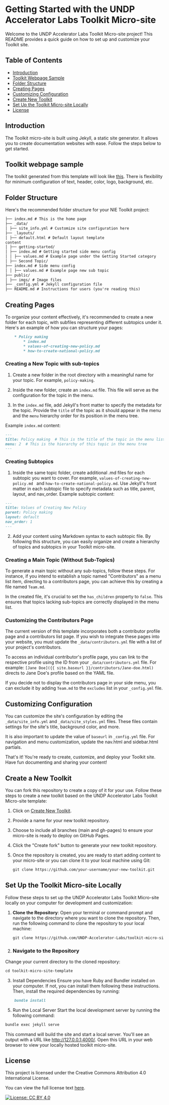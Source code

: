 # Getting Started with the UNDP Accelerator Labs Toolkit Micro-site

Welcome to the UNDP Accelerator Labs Toolkit Micro-site project! This README provides a quick guide on how to set up and customize your Toolkit site.

## Table of Contents

- [Introduction](#introduction)
- [Toolkit Webpage Sample](#toolkit-webpage-sample)
- [Folder Structure](#folder-structure)
- [Creating Pages](#creating-pages)
- [Customizing Configuration](#customizing-configuration)
- [Create New Toolkit](#create-new-toolkit)
- [Set Up the Toolkit Micro-site Locally](#set-up-the-toolkit-micro-site-locally)
- [License](#license)

## Introduction

The Toolkit micro-site is built using Jekyll, a static site generator. It allows you to create documentation websites with ease. Follow the steps below to get started.

## Toolkit webpage sample
The toolkit generated from this template will look like [this](https://undp-accelerator-labs.github.io/national_innovation_ecosystems_toolkit/). There is flexibility for minimum configuration of text, header, color, logo, background, etc.

## Folder Structure

Here's the recommended folder structure for your NIE Toolkit project:
```markdown
├── index.md # This is the home page
├── _data/
│ ├── site_info.yml # Customize site configuration here
├── _layouts/
│ ├── default.html # Default layout template
content
│ ├── getting-started/
│ ├── index.md # Getting started side menu config
│ │ ├── values.md # Example page under the Getting Started category
│ ├── Second Topic/
├── index.md # Side menu config
│ │ ├── values.md # Example page new sub topic
├── public/
│ ├── imgs/ # Image files
├── _config.yml # Jekyll configuration file
├── README.md # Instructions for users (you're reading this)

``````


## Creating Pages

To organize your content effectively, it's recommended to create a new folder for each topic, with subfiles representing different subtopics under it. Here's an example of how you can structure your pages:

```markdown
    * Policy making
        * index.md
        * values-of-creating-new-policy.md
        * how-to-create-national-policy.md
```


### Creating a New Topic with sub-topics

1. Create a new folder in the root directory with a meaningful name for your topic. For example, `policy-making`.

2. Inside the new folder, create an `index.md` file. This file will serve as the configuration for the topic in the menu.

3. In the `index.md` file, add Jekyll's front matter to specify the metadata for the topic. Provide the `title` of the topic as it should appear in the menu and the `menu` hierarchy order for its position in the menu tree.

Example `index.md` content:

```markdown
---
title: Policy making  # This is the title of the topic in the menu list
menu: 2  # This is the hierarchy of this topic in the menu tree
---
```


### Creating Subtopics
1. Inside the same topic folder, create additional .md files for each subtopic you want to cover. For example, `values-of-creating-new-policy.md ` and `how-to-create-national-policy.md`.
Use Jekyll's front matter in each subtopic file to specify metadata such as title, parent, layout, and nav_order.
Example subtopic content:
```markdown
---
title: Values of Creating New Policy
parent: Policy making
layout: default
nav_order: 1
---
```


2. Add your content using Markdown syntax to each subtopic file.
By following this structure, you can easily organize and create a hierarchy of topics and subtopics in your Toolkit micro-site.


### Creating a Main Topic (Without Sub-Topics)

To generate a main topic without any sub-topics, follow these steps. For instance, if you intend to establish a topic named "Contributors" as a menu list item, directing to a contributors page, you can achieve this by creating a file named `Team.md`.

In the created file, it's crucial to set the `has_children` property to `false`. This ensures that topics lacking sub-topics are correctly displayed in the menu list.

### Customizing the Contributors Page

The current version of this template incorporates both a contributor profile page and a contributors list page. If you wish to integrate these pages into your website, you must update the `_data/contributors.yml` file with a list of your project's contributors.

To access an individual contributor's profile page, you can link to the respective profile using the ID from your `_data/contributors.yml` file. For example: `[Jane Doe]({{ site.baseurl }}/contributors/Jane-doe.html)` directs to Jane Doe's profile based on the YAML file.

If you decide not to display the contributors page in your side menu, you can exclude it by adding `Team.md` to the `excludes` list in your `_config.yml` file.


## Customizing Configuration

You can customize the site's configuration by editing the `_data/site_info.yml` and `_data/site_styles.yml` files. These files contain settings for the site's title, background color, and more.

It is also important to update the value of `baseurl` in `_config.yml` file. 
For navigation and menu customization, update the nav.html and sidebar.html partials.

That's it! You're ready to create, customize, and deploy your Toolkit site. Have fun documenting and sharing your content!


## Create a New Toolkit

You can fork this repository to create a copy of it for your use. Follow these steps to create a new toolkit based on the UNDP Accelerator Labs Toolkit Micro-site template:

1. Click on [Create New Toolkit](https://github.com/UNDP-Accelerator-Labs/toolkit-micro-site-template/fork).

2. Provide a name for your new toolkit repository.

3. Choose to include all branches (main and gh-pages) to ensure your micro-site is ready to deploy on GitHub Pages.

4. Click the "Create fork" button to generate your new toolkit repository.

5. Once the repository is created, you are ready to start adding content to your micro-site or you can clone it to your local machine using Git:

   ```markdown
   git clone https://github.com/your-username/your-new-toolkit.git
   ```

## Set Up the Toolkit Micro-site Locally

Follow these steps to set up the UNDP Accelerator Labs Toolkit Micro-site locally on your computer for development and customization:

1. **Clone the Repository**: Open your terminal or command prompt and navigate to the directory where you want to clone the repository. Then, run the following command to clone the repository to your local machine:

    ```markdown
    git clone https://github.com/UNDP-Accelerator-Labs/toolkit-micro-site-template.git
    ```

2. ### Navigate to the Repository

Change your current directory to the cloned repository:

```markdown
cd toolkit-micro-site-template
```

3. Install Dependencies
Ensure you have Ruby and Bundler installed on your computer. If not, you can install them following these instructions. Then, install the required dependencies by running:

```markdown
    bundle install
```

5. Run the Local Server
Start the local development server by running the following command:

```markdown
bundle exec jekyll serve 
```

This command will build the site and start a local server. You'll see an output with a URL like http://127.0.0.1:4000/. Open this URL in your web browser to view your locally hosted toolkit micro-site.

## License
This project is licensed under the Creative Commons Attribution 4.0 International License.

You can view the full license text [here](https://creativecommons.org/licenses/by/4.0/legalcode).

[![License: CC BY 4.0](https://img.shields.io/badge/License-CC%20BY%204.0-lightgrey.svg)](https://creativecommons.org/licenses/by/4.0/)
